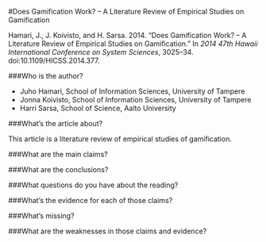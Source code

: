 #Does Gamification Work? – A Literature Review of Empirical Studies on Gamification

Hamari, J., J. Koivisto, and H. Sarsa. 2014. “Does Gamification Work? – A Literature Review of Empirical Studies on Gamification.” In *2014 47th Hawaii International Conference on System Sciences*, 3025–34. doi:10.1109/HICSS.2014.377.

###Who is the author?

* Juho Hamari, School of Information Sciences, University of Tampere
* Jonna Koivisto, School of Information Sciences, University of Tampere
* Harri Sarsa, School of Science, Aalto University

###What’s the article about?

This article is a literature review of empirical studies of gamification.




###What are the main claims?

###What are the conclusions?

###What questions do you have about the reading?




###What’s the evidence for each of those claims?








###What’s missing?

###What are the weaknesses in those claims and evidence?


